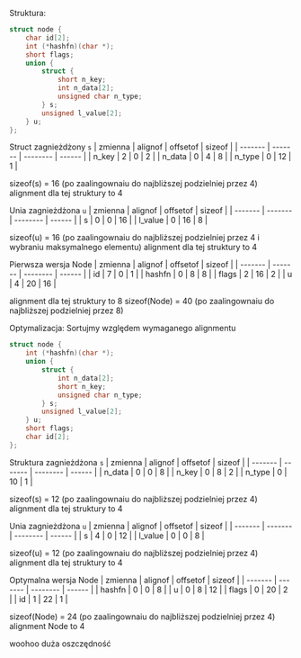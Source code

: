 Struktura:
```C
struct node {
    char id[2];
    int (*hashfn)(char *);
    short flags;
    union {
        struct {
            short n_key;
            int n_data[2];
            unsigned char n_type;
        } s;
        unsigned l_value[2];
    } u;
};
```

Struct zagnieżdżony `s`
| zmienna | alignof | offsetof | sizeof |
| ------- | ------- | -------- | ------ |
| n_key   |       2 |        0 |      2 |
| n_data  |       0 |        4 |      8 |
| n_type  |       0 |       12 |      1 |

sizeof(s) = 16 (po zaalingownaiu do najbliższej podzielniej przez 4)
alignment dla tej struktury to 4

Unia zagnieżdżona `u`
| zmienna | alignof | offsetof | sizeof |
| ------- | ------- | -------- | ------ |
| s       |       0 |        0 |     16 |
| l_value |       0 |       16 |      8 |

sizeof(u) = 16 (po zaalingownaiu do najbliższej podzielniej przez 4 i wybraniu maksymalnego elementu)
alignment dla tej struktury to 4


Pierwsza wersja Node
| zmienna | alignof | offsetof | sizeof |
| ------- | ------- | -------- | ------ |
| id      |       7 |        0 |      1 |
| hashfn  |       0 |        8 |      8 |
| flags   |       2 |       16 |      2 |
| u       |       4 |       20 |     16 |

alignment dla tej struktury to 8
sizeof(Node) = 40 (po zaalingownaiu do najbliższej podzielniej przez 8)


Optymalizacja:
Sortujmy względem wymaganego alignmentu

```C
struct node {
    int (*hashfn)(char *);
    union {
        struct {
            int n_data[2];
            short n_key;
            unsigned char n_type;
        } s;
        unsigned l_value[2];
    } u;
    short flags;
    char id[2];
};
```

Struktura zagnieżdżona `s`
| zmienna | alignof | offsetof | sizeof |
| ------- | ------- | -------- | ------ |
| n_data  |       0 |        0 |      8 |
| n_key   |       0 |        8 |      2 |
| n_type  |       0 |       10 |      1 |

sizeof(s) = 12 (po zaalingownaiu do najbliższej podzielniej przez 4)
alignment dla tej struktury to 4

Unia zagnieżdżona `u`
| zmienna | alignof | offsetof | sizeof |
| ------- | ------- | -------- | ------ |
| s       |       4 |        0 |     12 |
| l_value |       0 |        0 |      8 |

sizeof(u) = 12 (po zaalingownaiu do najbliższej podzielniej przez 4)
alignment dla tej struktury to 4

Optymalna wersja Node
| zmienna | alignof | offsetof | sizeof |
| ------- | ------- | -------- | ------ |
| hashfn  |       0 |        0 |      8 |
| u       |       0 |        8 |     12 |
| flags   |       0 |       20 |      2 |
| id      |       1 |       22 |      1 |

sizeof(Node) = 24 (po zaalingownaiu do najbliższej podzielniej przez 4)
alignment Node to 4

woohoo duża oszczędność

